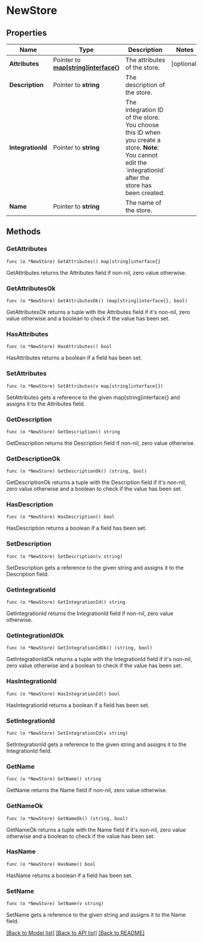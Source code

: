 # NewStore

## Properties

Name | Type | Description | Notes
------------ | ------------- | ------------- | -------------
**Attributes** | Pointer to [**map[string]interface{}**](.md) | The attributes of the store. | [optional] 
**Description** | Pointer to **string** | The description of the store. | 
**IntegrationId** | Pointer to **string** | The integration ID of the store. You choose this ID when you create a store.  **Note**: You cannot edit the &#x60;integrationId&#x60; after the store has been created.  | 
**Name** | Pointer to **string** | The name of the store. | 

## Methods

### GetAttributes

`func (o *NewStore) GetAttributes() map[string]interface{}`

GetAttributes returns the Attributes field if non-nil, zero value otherwise.

### GetAttributesOk

`func (o *NewStore) GetAttributesOk() (map[string]interface{}, bool)`

GetAttributesOk returns a tuple with the Attributes field if it's non-nil, zero value otherwise
and a boolean to check if the value has been set.

### HasAttributes

`func (o *NewStore) HasAttributes() bool`

HasAttributes returns a boolean if a field has been set.

### SetAttributes

`func (o *NewStore) SetAttributes(v map[string]interface{})`

SetAttributes gets a reference to the given map[string]interface{} and assigns it to the Attributes field.

### GetDescription

`func (o *NewStore) GetDescription() string`

GetDescription returns the Description field if non-nil, zero value otherwise.

### GetDescriptionOk

`func (o *NewStore) GetDescriptionOk() (string, bool)`

GetDescriptionOk returns a tuple with the Description field if it's non-nil, zero value otherwise
and a boolean to check if the value has been set.

### HasDescription

`func (o *NewStore) HasDescription() bool`

HasDescription returns a boolean if a field has been set.

### SetDescription

`func (o *NewStore) SetDescription(v string)`

SetDescription gets a reference to the given string and assigns it to the Description field.

### GetIntegrationId

`func (o *NewStore) GetIntegrationId() string`

GetIntegrationId returns the IntegrationId field if non-nil, zero value otherwise.

### GetIntegrationIdOk

`func (o *NewStore) GetIntegrationIdOk() (string, bool)`

GetIntegrationIdOk returns a tuple with the IntegrationId field if it's non-nil, zero value otherwise
and a boolean to check if the value has been set.

### HasIntegrationId

`func (o *NewStore) HasIntegrationId() bool`

HasIntegrationId returns a boolean if a field has been set.

### SetIntegrationId

`func (o *NewStore) SetIntegrationId(v string)`

SetIntegrationId gets a reference to the given string and assigns it to the IntegrationId field.

### GetName

`func (o *NewStore) GetName() string`

GetName returns the Name field if non-nil, zero value otherwise.

### GetNameOk

`func (o *NewStore) GetNameOk() (string, bool)`

GetNameOk returns a tuple with the Name field if it's non-nil, zero value otherwise
and a boolean to check if the value has been set.

### HasName

`func (o *NewStore) HasName() bool`

HasName returns a boolean if a field has been set.

### SetName

`func (o *NewStore) SetName(v string)`

SetName gets a reference to the given string and assigns it to the Name field.


[[Back to Model list]](../README.md#documentation-for-models) [[Back to API list]](../README.md#documentation-for-api-endpoints) [[Back to README]](../README.md)


